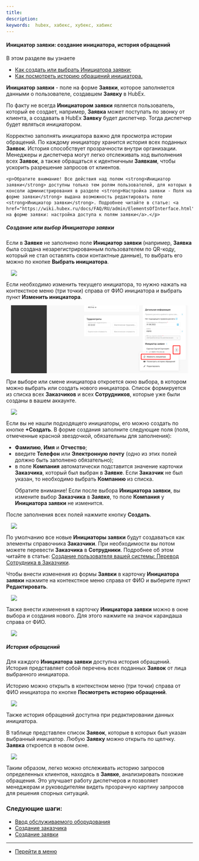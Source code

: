 ```yaml
---
title:
description:
keywords:  hubex, хабекс, хубекс, хабикс
---
```


#### Инициатор заявки: создание инициатора, история обращений
В этом разделе вы узнаете
<html>
<meta charset="utf-8">

<ul>
    <li><a href="#initiator">Как создать или выбрать Инициатора заявки;</a></li>
    <li><a href="#history">Как посмотреть историю обращений инициатора.</a></li>


</ul>
</html>

<body>
<p><strong>Инициатор заявки</strong> - поле на форме <strong>Заявки</strong>, которое заполняется данными о
    пользователе, создавшем
    <strong>Заявку</strong> в HubEx. </p>

<p>По факту не всегда <strong>Инициатором заявки</strong> является пользователь, который ее создает, например,
    <strong>Заявка</strong> может поступать по звонку от
    клиента, а создавать в HubEx <strong>Заявку</strong> будет диспетчер. Тогда диспетчер будет являться инициатором.
</p>

<p>Корректно заполнять инициатора важно для просмотра истории обращений. По каждому инициатору хранится история
    всех поданных <strong>Заявок</strong>. История способствует прозрачности внутри организации.
    Менеджеры и диспетчера
    могут легко отслеживать ход выполнения всех <strong>Заявок</strong>, а также обращаться к идентничным
    <strong>Заявкам</strong>, чтобы ускорить разрешение запросов
    от клиентов.</p>

    <p>Обратите внимание! Все действия над полем <strong>Инициатор заявки</strong> доступны только тем ролям пользователей, для которых в консоли администрирования в разделе <strong>Настройка заявки - Поля на форме заявки</strong> выдана возможность редактировать поле <strong>Инициатор заявки</strong>. Подробнее читайте в статье: <a href="https://wiki.hubex.ru/docs/FAQ/RU/admin/ElementsOfInterface.html">Поля на форме заявки: настройка доступа к полям заявки</a>.</p>

<h5 id="initiator">Создание или выбор Инициатора заявки</h5>
<p>Если в <strong>Заявке</strong> не заполнено поле <strong>Инициатор заявки</strong> (например, <strong>Заявка</strong>
    была создана
    незарегистрированным пользователем по QR-коду, который не стал оставлять свои контактные данные), то выбрать его
    можно по кнопке <strong>Выбрать
    инициатора</strong>. </p>


<div>
    <img style="margin: 0 auto; display: block; max-width: 95%;"
         src="/attachments/images/FAQ/USER/UsersRequests/.jpg"/>
</div>

<p>Если необходимо изменить текущего инициатора, то нужно нажать на контекстное меню (три точки) справа от ФИО
    инициатора и
    выбрать пункт <strong>Изменить инициатора</strong>.</p>

<div>
    <img style="margin: 0 auto; display: block; max-width: 95%;"
         src="/attachments/images/FAQ/USER/UsersRequests/Initiator.jpg"/>
</div>

<p>При выборе или смене инициатора откроется окно выбора, в котором можно выбрать или создать нового инициатора. Список
    формируется из списка всех <strong>Заказчиков</strong> и всех <strong>Сотрудников</strong>, которые уже были
    созданы в вашем аккаунте. </p>
<div>
    <img style="margin: 0 auto; display: block; max-width: 95%;"
         src="/attachments/images/FAQ/USER/UsersRequests/.jpg"/>
</div>

<p>Если вы не нашли подходящего инициаторы, его можно создать по кнопке <strong>+Создать</strong>. В форме создания
    заполните следующие
    поля (поля, отмеченные красной звездочкой, обязательны для заполнения):</p>
<ul>
    <li><strong>Фамилию</strong>, <strong>Имя</strong> и <strong>Отчество</strong>;</li>
    <li>введите <strong>Телефон</strong> или <strong>Электронную почту</strong> (одно из этих полей должно быть
        заполнено обязательно);
    </li>
    <li>в поле <strong>Компания</strong> автоматически подставится значение карточки <strong>Заказчика</strong>, который
        был выбран в <strong>Заявке</strong>.
        Если <strong>Заказчик</strong>
        не был указан, то необходимо выбрать <strong>Компанию</strong> из списка.
        <p>Обратите внимание! Если после выбора <strong>Инициатора заявки</strong>, вы измените выбор
            <strong>Заказчика</strong> в <strong>Заявке</strong>, то поле <strong>Компания</strong> у
            <strong>Инициатора заявки</strong> не изменится.</p>
    </li>
</ul>

<p>После заполнения всех полей нажмите кнопку <strong>Создать</strong>.</p>
<div>
    <img style="margin: 0 auto; display: block; max-width: 95%;"
         src="/attachments/images/FAQ/USER/UsersRequests/.jpg"/>
</div>

<p>По умолчанию все новые <strong>Инициаторы заявки</strong> будут создаваться как элементы справочника <strong>Заказчики</strong>. При необходимости вы
    потом можете перевести <strong>Заказчика</strong> в <strong>Сотрудники</strong>. Подробнее об этом читайте в статье: <a
            href="https://wiki.hubex.ru/docs/FAQ/RU/user/CreatingUser.html#movetocust">Создание пользователя
        вашей системы: Перевод Сотрудника в Заказчики</a>.</p>

<p>Чтобы внести изменения из формы <strong>Заявки</strong> в карточку <strong>Инициатора заявки</strong> нажмите на
    контекстное меню
    справа от ФИО и выберите пункт <strong>Редактировать</strong>.</p>
<div>
    <img style="margin: 0 auto; display: block; max-width: 95%;"
         src="/attachments/images/FAQ/USER/UsersRequests/.jpg"/>
</div>

<p>Также внести изменения в карточку <strong>Инициатора заявки</strong> можно в окне выбора и создания нового. Для этого
    нажмите на значок
    карандаша справа от ФИО.</p>
<div>
    <img style="margin: 0 auto; display: block; max-width: 95%;"
         src="/attachments/images/FAQ/USER/UsersRequests/.jpg"/>
</div>

<h5 id="history">История обращений</h5>
<p>Для каждого <strong>Инициатора заявки</strong> доступна история обращений. История представляет собой перечень всех
    поданных <strong>Заявок</strong> от лица выбранного инициатора.</p>
<p>Историю можно открыть в контекстном меню (три точки) справа от ФИО инициатора по кнопке <strong>Посмотреть историю
    обращений</strong>.</p>
<div>
    <img style="margin: 0 auto; display: block; max-width: 95%;"
         src="/attachments/images/FAQ/USER/UsersRequests/.jpg"/>
</div>

<p>Также история обращений доступна при редактировании данных инициатора.</p>
<p>В таблице представлен список <strong>Заявок</strong>, которые в которых был указан выбранный инициатор. Любую
    <strong>Заявку</strong> можно открыть по
    щелчку. <strong>Заявка</strong> откроется в новом окне.</p>
<div>
    <img style="margin: 0 auto; display: block; max-width: 95%;"
         src="/attachments/images/FAQ/USER/UsersRequests/.jpg"/>
</div>

<p>Таким образом, легко можно отслеживать историю запросов определенных клиентов, находясь в <strong>Заявке</strong>,
    анализировать похожие обращения. Это улучшает работу диспетчеров и позволяет
    менеджерам и руководителям видеть прозрачную картину запросов для решения спорных ситуаций.</p>
</body>

### Следующие шаги:
- [Ввод обслуживаемого оборудования](./CreatingObjects.md)
- [Создание заказчика](./CreatingCustomer.md)
- [Создание заявки](./CreatingTicket.md)


___
- [Перейти в меню](http://wiki.hubex.ru)
